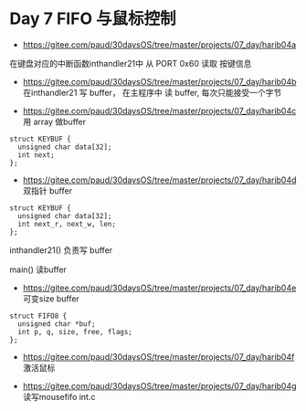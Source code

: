 # Day 7 FIFO 与鼠标控制

- https://gitee.com/paud/30daysOS/tree/master/projects/07_day/harib04a

在键盘对应的中断函数inthandler21中 从 PORT 0x60 读取 按键信息

- https://gitee.com/paud/30daysOS/tree/master/projects/07_day/harib04b
在inthandler21 写 buffer， 在主程序中 读 buffer, 每次只能接受一个字节


- https://gitee.com/paud/30daysOS/tree/master/projects/07_day/harib04c
用 array 做buffer
```
struct KEYBUF {
  unsigned char data[32];
  int next;
};
```

- https://gitee.com/paud/30daysOS/tree/master/projects/07_day/harib04d
双指针 buffer
```
struct KEYBUF {
  unsigned char data[32];
  int next_r, next_w, len;
};
```
inthandler21() 负责写 buffer

main() 读buffer

- https://gitee.com/paud/30daysOS/tree/master/projects/07_day/harib04e
可变size buffer
```
struct FIFO8 {
  unsigned char *buf;
  int p, q, size, free, flags;
};
```

- https://gitee.com/paud/30daysOS/tree/master/projects/07_day/harib04f
激活鼠标

- https://gitee.com/paud/30daysOS/tree/master/projects/07_day/harib04g
读写mousefifo
int.c



